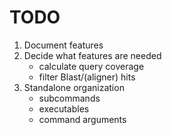 # TODO

1. Document features
1. Decide what features are needed
    * calculate query coverage
    * filter Blast/(aligner) hits
1. Standalone organization
    * subcommands
    * executables
    * command arguments
